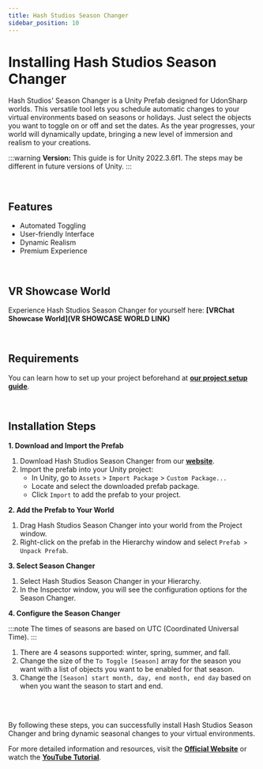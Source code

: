```yaml
---
title: Hash Studios Season Changer
sidebar_position: 10
---
```


# Installing Hash Studios Season Changer

Hash Studios' Season Changer is a Unity Prefab designed for UdonSharp worlds. This versatile tool lets you schedule automatic changes to your virtual environments based on seasons or holidays. Just select the objects you want to toggle on or off and set the dates. As the year progresses, your world will dynamically update, bringing a new level of immersion and realism to your creations.

:::warning
**Version:** This guide is for Unity 2022.3.6f1. The steps may be different in future versions of Unity.
:::

<br/>

## Features

- Automated Toggling
- User-friendly Interface
- Dynamic Realism
- Premium Experience

<br/>

## VR Showcase World

Experience Hash Studios Season Changer for yourself here: **[VRChat Showcase World](VR SHOWCASE WORLD LINK)**

<br/>

## Requirements

You can learn how to set up your project beforehand at **[our project setup guide](/docs/general-concepts/settingupudon)**.

<br/>

## Installation Steps

**1. Download and Import the Prefab**

1. Download Hash Studios Season Changer from our **[website](https://hashstudiosllc.com/hashstudiosseasonchanger)**.
2. Import the prefab into your Unity project:
   - In Unity, go to `Assets` > `Import Package` > `Custom Package...`
   - Locate and select the downloaded prefab package.
   - Click `Import` to add the prefab to your project.

**2. Add the Prefab to Your World**

1. Drag Hash Studios Season Changer into your world from the Project window.
2. Right-click on the prefab in the Hierarchy window and select `Prefab > Unpack Prefab`.

**3. Select Season Changer**

1. Select Hash Studios Season Changer in your Hierarchy.
2. In the Inspector window, you will see the configuration options for the Season Changer.

**4. Configure the Season Changer**

:::note
The times of seasons are based on UTC (Coordinated Universal Time).
:::

1. There are 4 seasons supported: winter, spring, summer, and fall.
2. Change the size of the `To Toggle [Season]` array for the season you want with a list of objects you want to be enabled for that season.
3. Change the `[Season] start month, day, end month, end day` based on when you want the season to start and end.

<br/><br/>

By following these steps, you can successfully install Hash Studios Season Changer and bring dynamic seasonal changes to your virtual environments.

For more detailed information and resources, visit the **[Official Website](https://hashstudiosllc.com/hashstudiosseasonchanger)** or watch the **[YouTube Tutorial](https://www.youtube.com/watch?v=xe17KimS94A)**.
